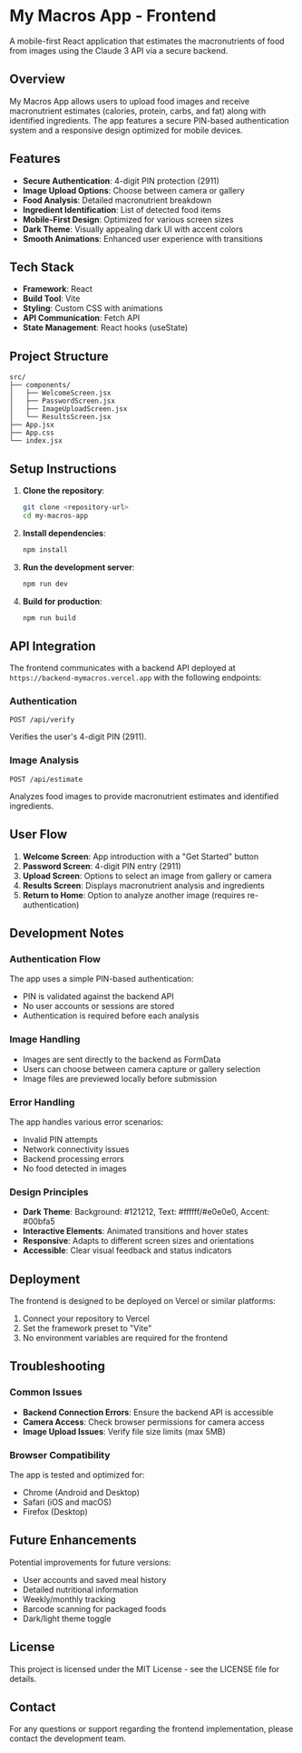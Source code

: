 # My Macros App - Frontend

A mobile-first React application that estimates the macronutrients of food from images using the Claude 3 API via a secure backend.

## Overview

My Macros App allows users to upload food images and receive macronutrient estimates (calories, protein, carbs, and fat) along with identified ingredients. The app features a secure PIN-based authentication system and a responsive design optimized for mobile devices.

## Features

- **Secure Authentication**: 4-digit PIN protection (2911)
- **Image Upload Options**: Choose between camera or gallery
- **Food Analysis**: Detailed macronutrient breakdown
- **Ingredient Identification**: List of detected food items
- **Mobile-First Design**: Optimized for various screen sizes
- **Dark Theme**: Visually appealing dark UI with accent colors
- **Smooth Animations**: Enhanced user experience with transitions

## Tech Stack

- **Framework**: React
- **Build Tool**: Vite
- **Styling**: Custom CSS with animations
- **API Communication**: Fetch API
- **State Management**: React hooks (useState)

## Project Structure

```
src/
├── components/
│   ├── WelcomeScreen.jsx
│   ├── PasswordScreen.jsx
│   ├── ImageUploadScreen.jsx
│   └── ResultsScreen.jsx
├── App.jsx
├── App.css
└── index.jsx
```

## Setup Instructions

1. **Clone the repository**:
   ```bash
   git clone <repository-url>
   cd my-macros-app
   ```

2. **Install dependencies**:
   ```bash
   npm install
   ```

3. **Run the development server**:
   ```bash
   npm run dev
   ```

4. **Build for production**:
   ```bash
   npm run build
   ```

## API Integration

The frontend communicates with a backend API deployed at `https://backend-mymacros.vercel.app` with the following endpoints:

### Authentication
```
POST /api/verify
```
Verifies the user's 4-digit PIN (2911).

### Image Analysis
```
POST /api/estimate
```
Analyzes food images to provide macronutrient estimates and identified ingredients.

## User Flow

1. **Welcome Screen**: App introduction with a "Get Started" button
2. **Password Screen**: 4-digit PIN entry (2911)
3. **Upload Screen**: Options to select an image from gallery or camera
4. **Results Screen**: Displays macronutrient analysis and ingredients
5. **Return to Home**: Option to analyze another image (requires re-authentication)

## Development Notes

### Authentication Flow

The app uses a simple PIN-based authentication:
- PIN is validated against the backend API
- No user accounts or sessions are stored
- Authentication is required before each analysis

### Image Handling

- Images are sent directly to the backend as FormData
- Users can choose between camera capture or gallery selection
- Image files are previewed locally before submission

### Error Handling

The app handles various error scenarios:
- Invalid PIN attempts
- Network connectivity issues
- Backend processing errors
- No food detected in images

### Design Principles

- **Dark Theme**: Background: #121212, Text: #ffffff/#e0e0e0, Accent: #00bfa5
- **Interactive Elements**: Animated transitions and hover states
- **Responsive**: Adapts to different screen sizes and orientations
- **Accessible**: Clear visual feedback and status indicators

## Deployment

The frontend is designed to be deployed on Vercel or similar platforms:

1. Connect your repository to Vercel
2. Set the framework preset to "Vite"
3. No environment variables are required for the frontend

## Troubleshooting

### Common Issues

- **Backend Connection Errors**: Ensure the backend API is accessible
- **Camera Access**: Check browser permissions for camera access
- **Image Upload Issues**: Verify file size limits (max 5MB)

### Browser Compatibility

The app is tested and optimized for:
- Chrome (Android and Desktop)
- Safari (iOS and macOS)
- Firefox (Desktop)

## Future Enhancements

Potential improvements for future versions:
- User accounts and saved meal history
- Detailed nutritional information
- Weekly/monthly tracking
- Barcode scanning for packaged foods
- Dark/light theme toggle

## License

This project is licensed under the MIT License - see the LICENSE file for details.

## Contact

For any questions or support regarding the frontend implementation, please contact the development team.
